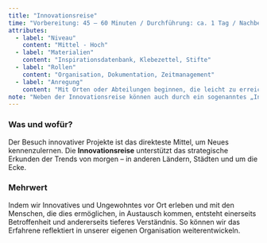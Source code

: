 ```yaml
---
title: "Innovationsreise"
time: "Vorbereitung: 45 – 60 Minuten / Durchführung: ca. 1 Tag / Nachbesprechung: 45 – 60 Minuten"
attributes:
  - label: "Niveau"
    content: "Mittel - Hoch"
  - label: "Materialien"
    content: "Inspirationsdatenbank, Klebezettel, Stifte"
  - label: "Rollen"
    content: "Organisation, Dokumentation, Zeitmanagement"
  - label: "Anregung"
    content: "Mit Orten oder Abteilungen beginnen, die leicht zu erreichen sind"
note: "Neben der Innovationsreise können auch durch ein sogenanntes „Innovation Shadowing“ Erfahrungen gesammelt werden. Hierbei lässt sich eine Person z.B. einen Tag lang über die Schulter schauen, so dass Einblicke in deren Innovationsarbeit gewonnen werden. Es handelt sich um die Begleitung von Schlüsselpersonen mit der Aufgabe, einfach nur zu beobachten, Eindrücke zu sammeln, sich anregen zu lassen oder auch Wissen zu erwerben und anschließend zu reflektieren. (Stangl, 2020)."
---
```


### Was und wofür?

Der Besuch innovativer Projekte ist das direkteste Mittel, um Neues kennenzulernen. Die **Innovationsreise** unterstützt das strategische Erkunden der Trends von morgen – in anderen Ländern, Städten und um die Ecke.

### Mehrwert

Indem wir Innovatives und Ungewohntes vor Ort erleben und mit den Menschen, die dies ermöglichen, in Austausch kommen, entsteht einerseits Betroffenheit und andererseits tieferes Verständnis. So können wir das Erfahrene reflektiert in unserer eigenen Organisation weiterentwickeln.
